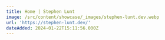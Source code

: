 ```yaml
---
title: Home | Stephen Lunt
image: /src/content/showcase/_images/stephen-lunt.dev.webp
url: 'https://stephen-lunt.dev/'
dateAdded: 2024-01-22T15:11:56.000Z
---
```


